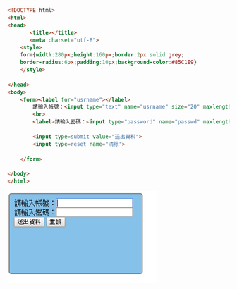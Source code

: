 ```html
<!DOCTYPE html>
<html>
<head>
       <title></title>
       <meta charset="utf-8">
    <style>
    form{width:280px;height:160px;border:2px solid grey;
    border-radius:6px;padding:10px;background-color:#85C1E9}
    </style>

</head>
<body>
	<form><label for="usrname"></label>
		請輸入帳號：<input type="text" name="usrname" size="20" maxlength="10" id="usrname">
		<br>
		<label>請輸入密碼：<input type="password" name="passwd" maxlength="8"></label><br>

		<input type=submit value="送出資料">
		<input type=reset name="清除">
		
    </form>

</body>
</html>
```

![image](https://github.com/4060E046/PNG-JPG-GIF/blob/master/%E8%BC%B8%E5%85%A5%E5%B8%B3%E5%AF%86.PNG)
